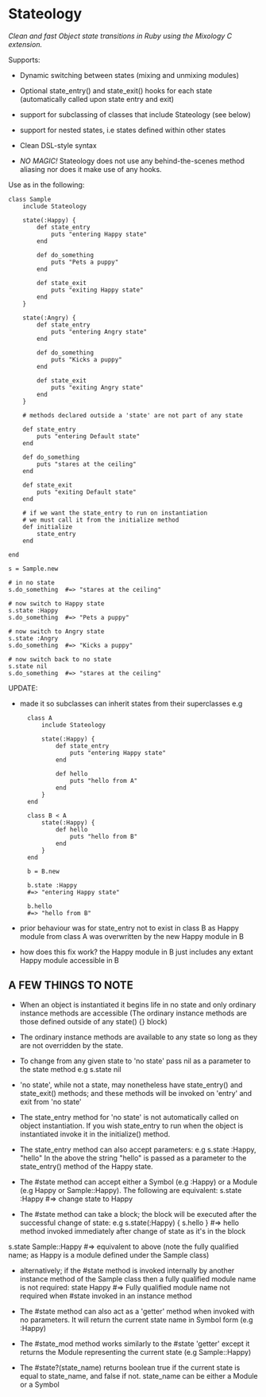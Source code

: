Stateology
==========

*Clean and fast Object state transitions in Ruby using the Mixology C extension.*

Supports:
* Dynamic switching between states (mixing and unmixing modules)

* Optional state\_entry() and state\_exit() hooks for each state (automatically called upon state entry and exit)
* support for subclassing of classes that include Stateology (see below)
* support for nested states, i.e states defined within other states
* Clean DSL-style syntax
* *NO MAGIC!* Stateology does not use any behind-the-scenes method aliasing nor does it make use of any hooks.

Use as in the following:

    class Sample
        include Stateology
        
        state(:Happy) {
            def state_entry
                puts "entering Happy state"
            end
            
            def do_something
                puts "Pets a puppy"
            end
            
            def state_exit
                puts "exiting Happy state"
            end
        }
        
        state(:Angry) {
            def state_entry
                puts "entering Angry state"
            end
            
            def do_something
                puts "Kicks a puppy"
            end
            
            def state_exit
                puts "exiting Angry state"
            end
        }
        
        # methods declared outside a 'state' are not part of any state
        
        def state_entry
            puts "entering Default state"
        end
        
        def do_something
            puts "stares at the ceiling"
        end
        
        def state_exit
            puts "exiting Default state"
        end
        
        # if we want the state_entry to run on instantiation
        # we must call it from the initialize method
        def initialize
            state_entry
        end
    
    end

    s = Sample.new

    # in no state
    s.do_something  #=> "stares at the ceiling"

    # now switch to Happy state
    s.state :Happy
    s.do_something  #=> "Pets a puppy"

    # now switch to Angry state
    s.state :Angry
    s.do_something  #=> "Kicks a puppy"

    # now switch back to no state
    s.state nil
    s.do_something  #=> "stares at the ceiling"

UPDATE:

* made it so subclasses can inherit states from their superclasses e.g
    

        class A
            include Stateology
            
            state(:Happy) {
                def state_entry
                    puts "entering Happy state"
                end
                
                def hello
                    puts "hello from A"
                end
            }
        end

        class B < A
            state(:Happy) {
                def hello
                    puts "hello from B"
                end
            }
        end

        b = B.new

        b.state :Happy
        #=> "entering Happy state"

        b.hello
        #=> "hello from B"

* prior behaviour was for state\_entry not to exist in class B as Happy module from class A was overwritten by the new Happy module in B
* how does this fix work? the Happy module in B just includes any extant Happy module accessible in B




A FEW THINGS TO NOTE
--------------------

* When an object is instantiated it begins life in no state and only ordinary instance methods are accessible (The ordinary instance methods are those defined outside of any state() {} block)

* The ordinary instance methods are available to any state so long as they are not overridden by the state.

* To change from any given state to 'no state' pass nil as a parameter to the state method
e.g s.state nil

* 'no state', while not a state, may nonetheless have state\_entry() and state\_exit() methods; and these methods will be invoked on 'entry' and exit from 'no state'

* The state\_entry method for 'no state' is not automatically called on object instantiation. If you wish state\_entry to run when the object is instantiated invoke it in the initialize() method.

* The state\_entry method can also accept parameters:
e.g s.state :Happy, "hello"
In the above the string "hello" is passed as a parameter to the state\_entry() method of the Happy state.

* The #state method can accept either a Symbol (e.g :Happy) or a Module (e.g Happy or Sample::Happy). The following are equivalent:
s.state :Happy #=> change state to Happy

* The #state method can take a block; the block will be executed after the successful change of state:
e.g s.state(:Happy) { s.hello }    #=> hello method invoked immediately after change of state as it's in the block

s.state Sample::Happy #=> equivalent to above (note the fully qualified name; as Happy is a module defined under the Sample class)

* alternatively; if the #state method is invoked internally by another instance method of the Sample class then a fully qualified module name is not required:
state Happy #=> Fully qualified module name not required when #state invoked in an instance method

* The #state method can also act as a 'getter' method when invoked with no parameters. It will return the current state name in Symbol form (e.g :Happy)

* The #state\_mod method works similarly to the #state 'getter' except it returns the Module representing the current state (e.g Sample::Happy)

* The #state?(state\_name) returns boolean true if the current state is equal to state\_name, and false if not. state\_name can be either a Module or a Symbol


